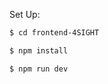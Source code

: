 Set Up:

   
   ```bash
$ cd frontend-4SIGHT
   ```
   
   ```bash
$ npm install
   ```
   
   ```bash
$ npm run dev
   ```
